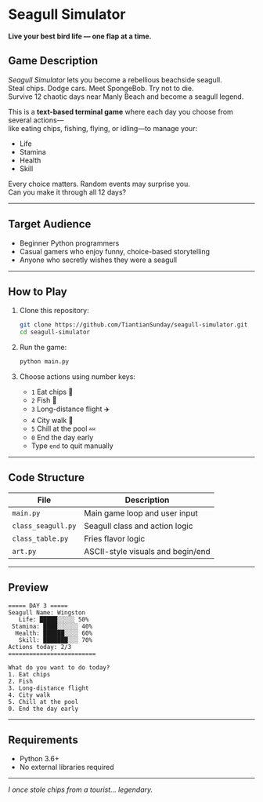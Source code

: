 #  Seagull Simulator

**Live your best bird life — one flap at a time.**

## Game Description

*Seagull Simulator* lets you become a rebellious beachside seagull.  
Steal chips. Dodge cars. Meet SpongeBob. Try not to die.  
Survive 12 chaotic days near Manly Beach and become a seagull legend.

This is a **text-based terminal game** where each day you choose from several actions—  
like eating chips, fishing, flying, or idling—to manage your:

-  Life  
-  Stamina  
-  Health  
-  Skill  

Every choice matters. Random events may surprise you.  
Can you make it through all 12 days?

---

## Target Audience

- Beginner Python programmers  
- Casual gamers who enjoy funny, choice-based storytelling  
- Anyone who secretly wishes they were a seagull  

---

## How to Play

1. Clone this repository:
   ```bash
   git clone https://github.com/TiantianSunday/seagull-simulator.git
   cd seagull-simulator
   ```

2. Run the game:
   ```bash
   python main.py
   ```

3. Choose actions using number keys:
   - `1` Eat chips 🍟  
   - `2` Fish 🎣  
   - `3` Long-distance flight ✈️  
   - `4` City walk 🚶  
   - `5` Chill at the pool 💤  
   - `0` End the day early  
   - Type `end` to quit manually  

---

## Code Structure

| File | Description |
|------|-------------|
| `main.py` | Main game loop and user input |
| `class_seagull.py` | Seagull class and action logic |
| `class_table.py` | Fries flavor logic |
| `art.py` | ASCII-style visuals and begin/end |

---

## Preview

```
===== DAY 3 =====
Seagull Name: Wingston
   Life: █████░░░░░ 50%
 Stamina: ████░░░░░░ 40%
  Health: ██████░░░░ 60%
   Skill: ███████░░░ 70%
Actions today: 2/3
=========================

What do you want to do today?
1. Eat chips
2. Fish
3. Long-distance flight
4. City walk
5. Chill at the pool
0. End the day early
```

---

## Requirements

- Python 3.6+
- No external libraries required

---

*I once stole chips from a tourist... legendary.*

